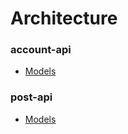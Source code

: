 # Architecture

### account-api
- [Models](https://reckue.github.io/docs/architecture/account-api/models)

### post-api
- [Models](https://reckue.github.io/docs/architecture/post-api/models)
